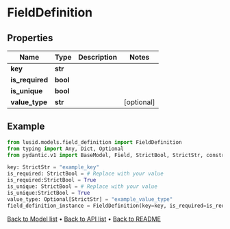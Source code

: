 # FieldDefinition

## Properties
Name | Type | Description | Notes
------------ | ------------- | ------------- | -------------
**key** | **str** |  | 
**is_required** | **bool** |  | 
**is_unique** | **bool** |  | 
**value_type** | **str** |  | [optional] 
## Example

```python
from lusid.models.field_definition import FieldDefinition
from typing import Any, Dict, Optional
from pydantic.v1 import BaseModel, Field, StrictBool, StrictStr, constr, validator

key: StrictStr = "example_key"
is_required: StrictBool = # Replace with your value
is_required:StrictBool = True
is_unique: StrictBool = # Replace with your value
is_unique:StrictBool = True
value_type: Optional[StrictStr] = "example_value_type"
field_definition_instance = FieldDefinition(key=key, is_required=is_required, is_unique=is_unique, value_type=value_type)

```

[Back to Model list](../README.md#documentation-for-models) &#8226; [Back to API list](../README.md#documentation-for-api-endpoints) &#8226; [Back to README](../README.md)

